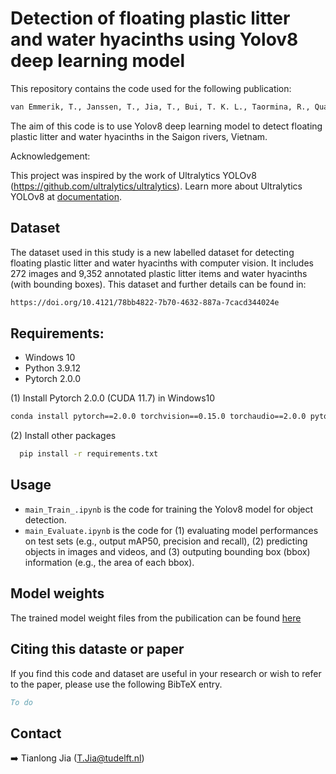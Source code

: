 # Detection of floating plastic litter and water hyacinths using Yolov8 deep learning model

This repository contains the code used for the following publication:
```bash
van Emmerik, T., Janssen, T., Jia, T., Bui, T. K. L., Taormina, R., Quan, N. H., & Schreyers, L. (2025). Plastic pollution and water hyacinths consistently co-occur in the lower Saigon river. Environmental Research: Water. 1, 045001.
```

The aim of this code is to use Yolov8 deep learning model to detect floating plastic litter and water hyacinths in the Saigon rivers, Vietnam.

Acknowledgement:

This project was inspired by the work of Ultralytics YOLOv8 (https://github.com/ultralytics/ultralytics). 
Learn more about Ultralytics YOLOv8 at [documentation](https://docs.ultralytics.com/).

## Dataset

The dataset used in this study is a new labelled dataset for detecting floating plastic litter and water hyacinths with computer vision. It includes 272 images and 9,352 annotated plastic litter items and water hyacinths (with bounding boxes). This dataset and further details can be found in:

```bash
https://doi.org/10.4121/78bb4822-7b70-4632-887a-7cacd344024e
```

## Requirements:
- Windows 10
- Python 3.9.12
- Pytorch 2.0.0

(1) Install Pytorch 2.0.0 (CUDA 11.7) in Windows10

```bash
conda install pytorch==2.0.0 torchvision==0.15.0 torchaudio==2.0.0 pytorch-cuda=11.7 -c pytorch -c nvidia
```
(2) Install other packages

```bash
  pip install -r requirements.txt
```

## Usage

-  `main_Train_.ipynb` is the code for training the Yolov8 model for object detection.
-  `main_Evaluate.ipynb` is the code for (1) evaluating model performances on test sets (e.g., output mAP50, precision and recall), (2) predicting objects in images and videos, and (3) outputing bounding box (bbox) information (e.g., the area of each bbox).

## Model weights

The trained model weight files from the pubilication can be found [here](https://doi.org/10.5281/zenodo.12800597)

## Citing this dataste or paper

If you find this code and dataset are useful in your research or wish to refer to the paper, please use the following BibTeX entry.

```BibTeX
To do
```

## Contact

➡️ Tianlong Jia ([T.Jia@tudelft.nl](mailto:T.Jia@tudelft.nl))
